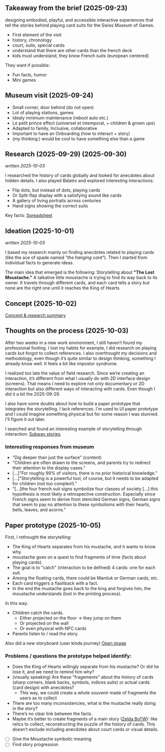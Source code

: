 ## Takeaway from the brief (2025-09-23)

designing embodied, playful, and accessible interactive experiences that tell the stories behind playing card suits for the Swiss Museum of Games.

- First element of the visit
- history, chronology
- court, suits, special cards
- understand that there are other cards than the french deck
- kids must understand, they know French suits (european centered)

They want if possible:
- Fun facts, humor
- Mini games

## Museum visit (2025-09-24)

- Small corner, door behind (do not open)
- Lot of playing stations, games
- Idealy minimum maintenance (reboot auto etc.)
- Le petit prince effect (universel et intemporal, + children & grown ups)
- Adapted to family, Inclusive, collaborative
- Important to have an Onboarding (how to interact + story)
- (my thinking:) would be cool to have something else than a game

## Research (2025-09-29) (2025-09-30)
_written 2025-10-03_

I researched the history of cards globally and looked for anecdotes about hidden details. I also played Balatro and explored interesting interactions:

- Flip dots, but instead of dots, playing cards
- Or Split-flap display with a satisfying sound like cards
- A gallery of living portraits across centuries
- Hand signs showing the correct suits

Key facts:
[Spreadsheet](https://docs.google.com/spreadsheets/d/1icYrt-z572ls68dVIPBTLnkSGJya6dV888MtH4_C5rM/edit?usp=sharing)

## Ideation (2025-10-01)
_written 2025-10-03_

I based my research mainly on finding anecdotes related to playing cards (like the ace of spade named _"the hanging card"_). Then I started from individual facts to generate ideas.

The main idea that emerged is the following:
Storytelling about **"The Lost Moustache."** A talkative little moustache is trying to find its way back to its owner. It travels through different cards, and each card tells a story but none are the right one until it reaches the King of Hearts.

## Concept (2025-10-02)

[Concept & research summary](concept-2025-10-01.md)

## Thoughts on the process (2025-10-03)

After two weeks in a new work environment, I still haven’t found my professional footing. I lost my habits for example, I did research on playing cards but forgot to collect references. I also overthought my decisions and methodology, even though it’s quite similar to design thinking, something I already know well. It feels a bit like impostor syndrome.

I realized too late the value of field research. Since we’re creating an interaction, it’s different from what I usually do with 2D interface design (screens). That means I need to explore not only documentary or 2D interaction but also different ways of interacting with cards. Even though I did it a bit the 2025-09-29.

I also have some doubts about how to build a paper prototype that integrates the storytelling. I lack references. I'm used to UI paper prototype and I could imagine something physical but for some reason I was stunned. I'll figure it out later.

I searched and found an interesting example of storytelling through interaction: [Subway stories](https://www.youtube.com/watch?v=sxP2EPP9d3g).

### Interesting responses from museum

- "Dig deeper than just the surface" (content)
- "Children are often drawn to the screens, and parents try to redirect their attention to the display cases."
- [...]"For roughly 99% of visitors, there is no prior historical knowledge."
- [...]"Storytelling is a powerful tool, of course, but it needs to be adapted for children (not too complex!)."
- "[...]the four french suit signs symbolize four classes of society [...] this hypothesis is most likely a retrospective construction. Especially since French signs seem to derive from stenciled German signs, German signs that seem to pay no attention to these symbolisms with their hearts, bells, leaves, and acorns."

## Paper prototype (2025-10-05)

First, I rethought the storytelling:

- The King of Hearts separates from his mustache, and it wants to know why.
- moustache goes on a quest to find fragments of time (facts about playing cards).
- The goal is to "catch" (interaction to be defined) 4 cards: one for each suit.
- Among the floating cards, there could be Mamluk or German cards, etc.
- Each card triggers a flashback with a fact.
- In the end the mustache goes back to the king and forgives him, the moustache understands (lost in the printing process).

In this way:

- Children catch the cards.
    - Either projected on the floor → they jump on them
    - Or projected on the wall
    - Or even physical with NFC cards
- Parents listen to / read the story.

Also did a new storyboard (user kinda journey) [Open image](./images/storyboard-2025-10-05.jpg)

### Problems / questions the prototype helped identify:

- Does the King of Hearts willingly separate from his mustache? Or did he lose it, and we need to remind him why?
- (visually speaking) Are these "fragements" about the history of cards (sharp corners, blank backs, symbols, indices suits) or actual cards (card design) with anecdotes?
    - This way, we could create a whole souvenir made of fragments the users as to collect
- There are too many inconsistencies, what is the mustache really doing in the story?
- There’s no clear link between the facts.
- Maybe it’s better to create fragments of a main story ([Zelda BoTW](https://www.ign.com/wikis/the-legend-of-zelda-breath-of-the-wild/Memories)): like relics to collect, reconstructing the puzzle of the history of cards. This doesn’t exclude including anecdotes about court cards or visual details.

- [ ] Give the Moustache symbolic meaning
- [ ] Find story progression